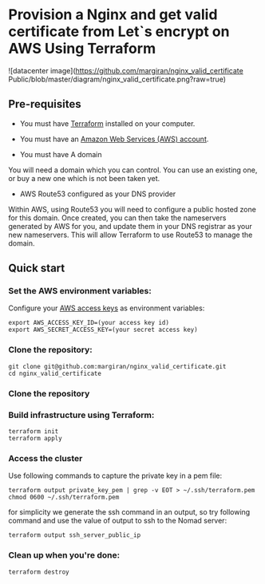 # Provision a Nginx and get valid certificate from Let`s encrypt on AWS Using Terraform

![datacenter image](https://github.com/margiran/nginx_valid_certificate
Public/blob/master/diagram/nginx_valid_certificate.png?raw=true)

## Pre-requisites

* You must have [Terraform](https://www.terraform.io/downloads) installed on your computer. 
* You must have an [Amazon Web Services (AWS) account](http://aws.amazon.com/).

* You must have A domain

You will need a domain which you can control. You can use an existing one, or buy a new one which is not been taken yet. 

* AWS Route53 configured as your DNS provider

Within AWS, using Route53 you will need to configure a public hosted zone for this domain. Once created, you can then take the nameservers generated by AWS for you, and update them in your DNS registrar as your new nameservers. This will allow Terraform to use Route53 to manage the domain.


## Quick start

### Set the AWS environment variables:

Configure your [AWS access 
keys](http://docs.aws.amazon.com/general/latest/gr/aws-sec-cred-types.html#access-keys-and-secret-access-keys) as 
environment variables:
```
export AWS_ACCESS_KEY_ID=(your access key id)
export AWS_SECRET_ACCESS_KEY=(your secret access key)
```

### Clone the repository:

```
git clone git@github.com:margiran/nginx_valid_certificate.git
cd nginx_valid_certificate
```

### Clone the repository


### Build infrastructure using Terraform:

```
terraform init
terraform apply
```
### Access the cluster

Use following commands to capture the private key in a pem file:

```
terraform output private_key_pem | grep -v EOT > ~/.ssh/terraform.pem
chmod 0600 ~/.ssh/terraform.pem
```

for simplicity we generate the ssh command in an output, so try following command and use the value of output to ssh to the Nomad server:

```
terraform output ssh_server_public_ip
```

### Clean up when you're done:

```
terraform destroy
```